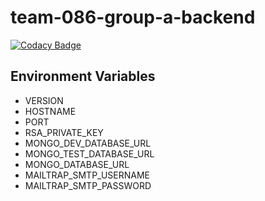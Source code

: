 # team-086-group-a-backend

[![Codacy Badge](https://api.codacy.com/project/badge/Grade/0c813172a5464f4fae08a40cb79024fa)](https://app.codacy.com/gh/BuildForSDGCohort2/team-086-group-a-backend?utm_source=github.com&utm_medium=referral&utm_content=BuildForSDGCohort2/team-086-group-a-backend&utm_campaign=Badge_Grade_Settings)

## Environment Variables

- VERSION
- HOSTNAME
- PORT
- RSA_PRIVATE_KEY
- MONGO_DEV_DATABASE_URL
- MONGO_TEST_DATABASE_URL
- MONGO_DATABASE_URL
- MAILTRAP_SMTP_USERNAME
- MAILTRAP_SMTP_PASSWORD
